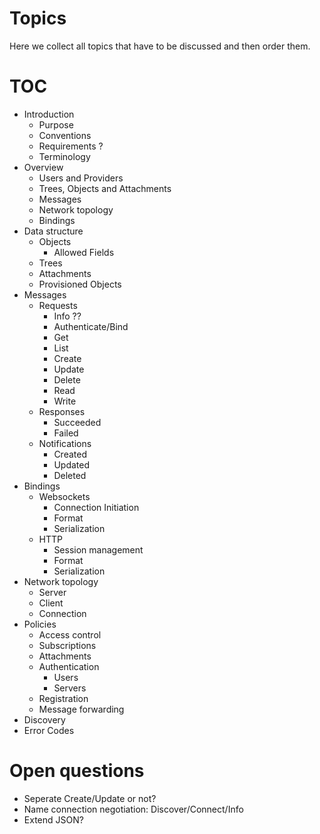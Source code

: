 # Topics
Here we collect all topics that have to be discussed and then order them.

# TOC

* Introduction
  * Purpose
  * Conventions
  * Requirements ?
  * Terminology
* Overview
  * Users and Providers
  * Trees, Objects and Attachments
  * Messages
  * Network topology
  * Bindings
* Data structure
  * Objects
    * Allowed Fields
  * Trees
  * Attachments
  * Provisioned Objects
* Messages
  * Requests
    * Info ??
    * Authenticate/Bind
    * Get
    * List
    * Create
    * Update
    * Delete
    * Read
    * Write
  * Responses
    * Succeeded
    * Failed
  * Notifications
    * Created
    * Updated
    * Deleted
* Bindings
  * Websockets
    * Connection Initiation
    * Format
    * Serialization
  * HTTP
    * Session management
    * Format
    * Serialization
* Network topology
  * Server
  * Client
  * Connection
* Policies
  * Access control
  * Subscriptions
  * Attachments
  * Authentication
    * Users
    * Servers
  * Registration
  * Message forwarding
* Discovery
* Error Codes

# Open questions
* Seperate Create/Update or not?
* Name connection negotiation: Discover/Connect/Info
* Extend JSON?
